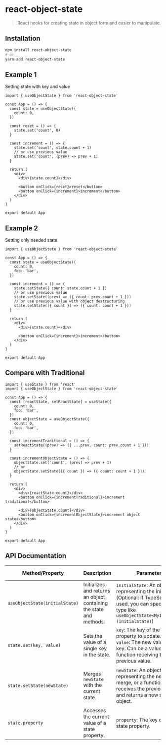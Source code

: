 # react-object-state

> React hooks for creating state in object form and easier to manipulate.

## Installation

```bash
npm install react-object-state
# or
yarn add react-object-state
```

## Example 1

Setting state with key and value

```tsx
import { useObjectState } from 'react-object-state'

const App = () => {
  const state = useObjectState({
    count: 0,
  })

  const reset = () => {
    state.set('count', 0)
  }

  const increment = () => {
    state.set('count', state.count + 1)
    // or use previous value
    state.set('count', (prev) => prev + 1)
  }

  return (
    <div>
      <div>{state.count}</div>

      <button onClick={reset}>reset</button>
      <button onClick={increment}>increment</button>
    </div>
  )
}

export default App
```

## Example 2

Setting only needed state

```tsx
import { useObjectState } from 'react-object-state'

const App = () => {
  const state = useObjectState({
    count: 0,
    foo: 'bar',
  })

  const increment = () => {
    state.setState({ count: state.count + 1 })
    // or use previous value
    state.setState((prev) => ({ count: prev.count + 1 }))
    // or use previous value with object destructuring
    state.setState(({ count }) => ({ count: count + 1 }))
  }

  return (
    <div>
      <div>{state.count}</div>

      <button onClick={increment}>increment</button>
    </div>
  )
}

export default App
```

## Compare with Traditional

```tsx
import { useState } from 'react'
import { useObjectState } from 'react-object-state'

const App = () => {
  const [reactState, setReactState] = useState({
    count: 0,
    foo: 'bar',
  })
  const objectState = useObjectState({
    count: 0,
    foo: 'bar',
  })

  const incrementTraditional = () => {
    setReactState((prev) => ({ ...prev, count: prev.count + 1 }))
  }

  const incrementObjectState = () => {
    objectState.set('count', (prev) => prev + 1)
    // or
    objectState.setState(({ count }) => ({ count: count + 1 }))
  }

  return (
    <div>
      <div>{reactState.count}</div>
      <button onClick={incrementTraditional}>increment traditional</button>

      <div>{objectState.count}</div>
      <button onClick={incrementObjectState}>increment object state</button>
    </div>
  )
}

export default App
```

## API Documentation

| Method/Property                | Description                                                         | Parameters                                                                                                                                                             | Return Value                                                      | Example                                                                                                                                                      |
| ------------------------------ | ------------------------------------------------------------------- | ---------------------------------------------------------------------------------------------------------------------------------------------------------------------- | ----------------------------------------------------------------- | ------------------------------------------------------------------------------------------------------------------------------------------------------------ |
| `useObjectState(initialState)` | Initializes and returns an object containing the state and methods. | `initialState`: An object representing the initial state. (Optional: If TypeScript is used, you can specify the type like `useObjectState<MyInterface>(initialState)`) | An object with the current state and methods (`set`, `setState`). | `const state = useObjectState({ count: 0, name: 'John' })`                                                                                                   |
| `state.set(key, value)`        | Sets the value of a single key in the state.                        | `key`: The key of the state property to update. <br> `value`: The new value for the key. Can be a value or a function receiving the previous value.                    | `void`                                                            | `state.set('count', 1)` <br> `state.set('count', (prev) => prev + 1)`                                                                                        |
| `state.setState(newState)`     | Merges `newState` with the current state.                           | `newState`: An object representing the new state to merge, or a function that receives the previous state and returns a new state object.                              | `void`                                                            | `state.setState({ name: 'Jane' })` <br> `state.setState((prev) => ({ count: prev.count + 1 }))` <br> `state.setState(({ count }) => ({ count: count + 1 }))` |
| `state.property`               | Accesses the current value of a state property.                     | `property`: The key of the state property.                                                                                                                             | The current value of the state property.                          | `console.log(state.count)`                                                                                                                                   |
